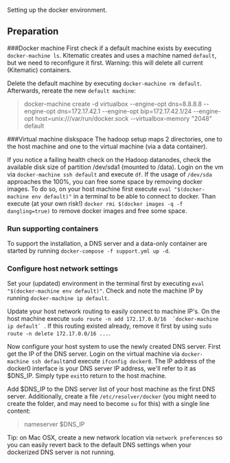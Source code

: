 Setting up the docker environment.

## Preparation

###Docker machine
First check if a default machine exists by executing ```docker-machine ls```. Kitematic creates and uses a machine named ```default```, but we need to reconfigure it first. Warning: this will delete all current (Kitematic) containers.

Delete the default machine by executing ```docker-machine rm default```. Afterwards, rereate the new ```default machine```:

>docker-machine create -d virtualbox --engine-opt dns=8.8.8.8 --engine-opt dns=172.17.42.1 --engine-opt bip=172.17.42.1/24 --engine-opt host=unix:///var/run/docker.sock --virtualbox-memory "2048" default

###Virtual machine diskspace
The hadoop setup maps 2 directories, one to the host machine and one to the virtual machine (via a data container).

If you notice a failing health check on the Hadoop datanodes, check the available disk size of partition /dev/sda1 (mounted to /data). Login on the vm via ```docker-machine ssh default``` and execute ```df```. If the usage of ```/dev/sda``` approaches the 100%, you can free some space by removing docker images. To do so, on your host machine first execute ```eval "$(docker-machine env default)"``` in a terminal to be able to connect to docker. Than execute (at your own risk!) ```docker rmi $(docker images -q -f dangling=true)``` to remove docker images and free some space.

### Run supporting containers
To support the installation, a DNS server and a data-only container are started by running ```docker-compose -f support.yml up -d```.

### Configure host network settings
Set your (updated) environment in the terminal first by executing ```eval "$(docker-machine env default)"```. Check and note the machine IP by running ```docker-machine ip default```.

Update your host network routing to easily connect to machine IP's. On the host machine execute ```sudo route -n add 172.17.0.0/16  `docker-machine ip default` ```. If this routing existed already, remove it first by using ```sudo route -n delete 172.17.0.0/16 ...```.

Now configure your host system to use the newly created DNS server. First get the IP of the DNS server. Login on the virtual machine via ```docker-machine ssh default```and execute ```ifconfig docker0```. The IP address of the docker0 interface is your DNS server IP address, we'll refer to it as $DNS_IP. Simply type ```exit```to return to the host machine.

Add $DNS_IP to the DNS server list of your host machine as the first DNS server. Additionally, create a file ```/etc/resolver/docker``` (you might need to create the folder, and may need to become ```su``` for this) with a single line content: 
> nameserver $DNS_IP

Tip: on Mac OSX, create a new network location via ```network preferences``` so you can easily revert back to the default DNS settings when your dockerized DNS server is not running. 